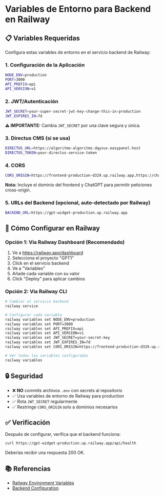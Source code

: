 # Variables de Entorno para Backend en Railway

## 📋 Variables Requeridas

Configura estas variables de entorno en el servicio backend de Railway:

### 1. Configuración de la Aplicación

```bash
NODE_ENV=production
PORT=3000
API_PREFIX=api
API_VERSION=v1
```

### 2. JWT/Autenticación

```bash
JWT_SECRET=your-super-secret-jwt-key-change-this-in-production
JWT_EXPIRES_IN=7d
```

**⚠️ IMPORTANTE:** Cambia `JWT_SECRET` por una clave segura y única.

### 3. Directus CMS (si se usa)

```bash
DIRECTUS_URL=https://algoritmo-algoritmo.dqyvuv.easypanel.host
DIRECTUS_TOKEN=your-directus-service-token
```

### 4. CORS

```bash
CORS_ORIGIN=https://frontend-production-d329.up.railway.app,https://chat.openai.com
```

**Nota:** Incluye el dominio del frontend y ChatGPT para permitir peticiones cross-origin.

### 5. URLs del Backend (opcional, auto-detectado por Railway)

```bash
BACKEND_URL=https://gpt-widget-production.up.railway.app
```

## 🚀 Cómo Configurar en Railway

### Opción 1: Via Railway Dashboard (Recomendado)

1. Ve a https://railway.app/dashboard
2. Selecciona el proyecto "GPT1"
3. Click en el servicio backend
4. Ve a "Variables"
5. Añade cada variable con su valor
6. Click "Deploy" para aplicar cambios

### Opción 2: Via Railway CLI

```bash
# Cambiar al servicio backend
railway service

# Configurar cada variable
railway variables set NODE_ENV=production
railway variables set PORT=3000
railway variables set API_PREFIX=api
railway variables set API_VERSION=v1
railway variables set JWT_SECRET=your-secret-key
railway variables set JWT_EXPIRES_IN=7d
railway variables set CORS_ORIGIN=https://frontend-production-d329.up.railway.app,https://chat.openai.com

# Ver todas las variables configuradas
railway variables
```

## 🔒 Seguridad

- ❌ **NO** commits archivos `.env` con secrets al repositorio
- ✅ Usa variables de entorno de Railway para production
- ✅ Rota `JWT_SECRET` regularmente
- ✅ Restringe `CORS_ORIGIN` solo a dominios necesarios

## ✅ Verificación

Después de configurar, verifica que el backend funciona:

```bash
curl https://gpt-widget-production.up.railway.app/api/health
```

Deberías recibir una respuesta 200 OK.

## 📚 Referencias

- [Railway Environment Variables](https://docs.railway.app/develop/variables)
- [Backend Configuration](.env.production)
